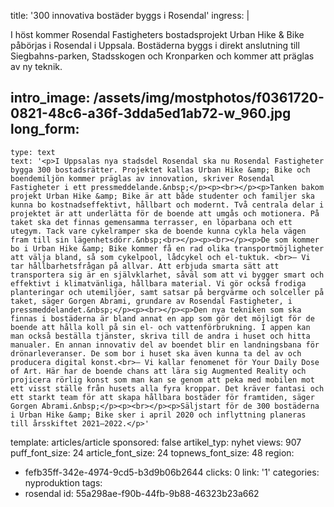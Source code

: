 title: '300 innovativa bostäder byggs i Rosendal'
ingress: |
  <p>I höst kommer Rosendal Fastigheters bostadsprojekt Urban Hike & Bike påbörjas i Rosendal i Uppsala. Bostäderna byggs i direkt anslutning till Siegbahns-parken, Stadsskogen och Kronparken och kommer att präglas av ny teknik.
  </p>
  
intro_image: /assets/img/mostphotos/f0361720-0821-48c6-a36f-3dda5ed1ab72-w_960.jpg
long_form:
  -
    type: text
    text: '<p>I Uppsalas nya stadsdel Rosendal ska nu Rosendal Fastigheter bygga 300 bostadsrätter. Projektet kallas Urban Hike &amp; Bike och boendemiljön kommer präglas av innovation, skriver Rosendal Fastigheter i ett pressmeddelande.&nbsp;</p><p><br></p><p>Tanken bakom projekt Urban Hike &amp; Bike är att både studenter och familjer ska kunna bo kostnadseffektivt, hållbart och modernt. Två centrala delar i projektet är att underlätta för de boende att umgås och motionera. På taket ska det finnas gemensamma terrasser, en löparbana och ett utegym. Tack vare cykelramper ska de boende kunna cykla hela vägen fram till sin lägenhetsdörr.&nbsp;<br></p><p><br></p><p>De som kommer bo i Urban Hike &amp; Bike kommer få en rad olika transportmöjligheter att välja bland, så som cykelpool, lådcykel och el-tuktuk. <br>– Vi tar hållbarhetsfrågan på allvar. Att erbjuda smarta sätt att transportera sig är en självklarhet, såväl som att vi bygger smart och effektivt i klimatvänliga, hållbara material. Vi gör också frodiga planteringar och utemiljöer, samt satsar på bergvärme och solceller på taket, säger Gorgen Abrami, grundare av Rosendal Fastigheter, i pressmeddelandet.&nbsp;</p><p><br></p><p>Den nya tekniken som ska finnas i bostäderna är bland annat en app som gör det möjligt för de boende att hålla koll på sin el- och vattenförbrukning. I appen kan man också beställa tjänster, skriva till de andra i huset och hitta manualer. En annan innovativ del av boendet blir en landningsbana för drönarleveranser. De som bor i huset ska även kunna ta del av och producera digital konst.<br>– Vi kallar fenomenet för Your Daily Dose of Art. Här har de boende chans att lära sig Augmented Reality och projicera rörlig konst som man kan se genom att peka med mobilen mot ett visst ställe från husets alla fyra kroppar. Det kräver fantasi och ett starkt team för att skapa hållbara bostäder för framtiden, säger Gorgen Abrami.&nbsp;</p><p><br></p><p>Säljstart för de 300 bostäderna i Urban Hike &amp; Bike sker i april 2020 och inflyttning planeras till årsskiftet 2021–2022.</p>'
template: articles/article
sponsored: false
artikel_typ: nyhet
views: 907
puff_font_size: 24
article_font_size: 24
topnews_font_size: 48
region:
  - fefb35ff-342e-4974-9cd5-b3d9b06b2644
clicks: 0
link: '1'
categories: nyproduktion
tags:
  - rosendal
id: 55a298ae-f90b-44fb-9b88-46323b23a662
